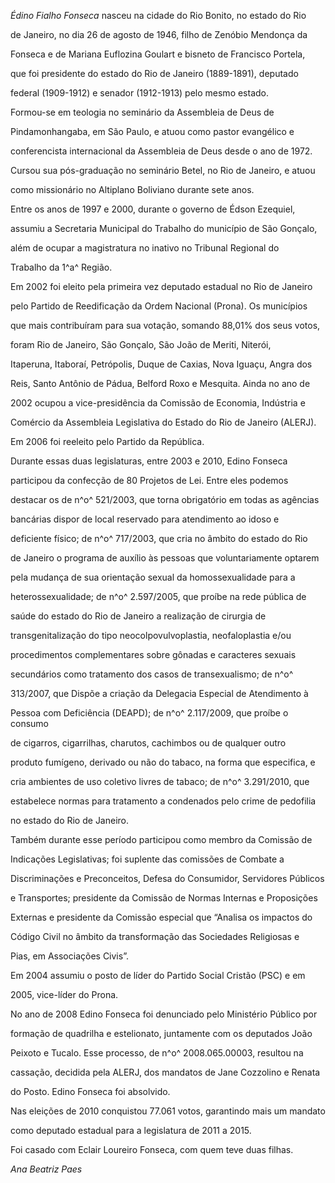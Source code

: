 

*Édino Fialho Fonseca* nasceu na cidade do Rio Bonito, no estado do Rio

de Janeiro, no dia 26 de agosto de 1946, filho de Zenóbio Mendonça da

Fonseca e de Mariana Euflozina Goulart e bisneto de Francisco Portela,

que foi presidente do estado do Rio de Janeiro (1889-1891), deputado

federal (1909-1912) e senador (1912-1913) pelo mesmo estado.



Formou-se em teologia no seminário da Assembleia de Deus de

Pindamonhangaba, em São Paulo, e atuou como pastor evangélico e

conferencista internacional da Assembleia de Deus desde o ano de 1972.

Cursou sua pós-graduação no seminário Betel, no Rio de Janeiro, e atuou

como missionário no Altiplano Boliviano durante sete anos.



Entre os anos de 1997 e 2000, durante o governo de Édson Ezequiel,

assumiu a Secretaria Municipal do Trabalho do município de São Gonçalo,

além de ocupar a magistratura no inativo no Tribunal Regional do

Trabalho da 1^a^ Região.



Em 2002 foi eleito pela primeira vez deputado estadual no Rio de Janeiro

pelo Partido de Reedificação da Ordem Nacional (Prona). Os municípios

que mais contribuíram para sua votação, somando 88,01% dos seus votos,

foram Rio de Janeiro, São Gonçalo, São João de Meriti, Niterói,

Itaperuna, Itaboraí, Petrópolis, Duque de Caxias, Nova Iguaçu, Angra dos

Reis, Santo Antônio de Pádua, Belford Roxo e Mesquita. Ainda no ano de

2002 ocupou a vice-presidência da Comissão de Economia, Indústria e

Comércio da Assembleia Legislativa do Estado do Rio de Janeiro (ALERJ).

Em 2006 foi reeleito pelo Partido da República.



Durante essas duas legislaturas, entre 2003 e 2010, Edino Fonseca

participou da confecção de 80 Projetos de Lei. Entre eles podemos

destacar os de n^o^ 521/2003, que torna obrigatório em todas as agências

bancárias dispor de local reservado para atendimento ao idoso e

deficiente físico; de n^o^ 717/2003, que cria no âmbito do estado do Rio

de Janeiro o programa de auxílio às pessoas que voluntariamente optarem

pela mudança de sua orientação sexual da homossexualidade para a

heterossexualidade; de n^o^ 2.597/2005, que proíbe na rede pública de

saúde do estado do Rio de Janeiro a realização de cirurgia de

transgenitalização do tipo neocolpovulvoplastia, neofaloplastia e/ou

procedimentos complementares sobre gônadas e caracteres sexuais

secundários como tratamento dos casos de transexualismo; de n^o^

313/2007, que Dispõe a criação da Delegacia Especial de Atendimento à

Pessoa com Deficiência (DEAPD); de n^o^ 2.117/2009, que proíbe o consumo

de cigarros, cigarrilhas, charutos, cachimbos ou de qualquer outro

produto fumígeno, derivado ou não do tabaco, na forma que especifica, e

cria ambientes de uso coletivo livres de tabaco; de n^o^ 3.291/2010, que

estabelece normas para tratamento a condenados pelo crime de pedofilia

no estado do Rio de Janeiro.



Também durante esse período participou como membro da Comissão de

Indicações Legislativas; foi suplente das comissões de Combate a

Discriminações e Preconceitos, Defesa do Consumidor, Servidores Públicos

e Transportes; presidente da Comissão de Normas Internas e Proposições

Externas e presidente da Comissão especial que “Analisa os impactos do

Código Civil no âmbito da transformação das Sociedades Religiosas e

Pias, em Associações Civis”.



Em 2004 assumiu o posto de líder do Partido Social Cristão (PSC) e em

2005, vice-líder do Prona.



No ano de 2008 Edino Fonseca foi denunciado pelo Ministério Público por

formação de quadrilha e estelionato, juntamente com os deputados João

Peixoto e Tucalo. Esse processo, de n^o^ 2008.065.00003, resultou na

cassação, decidida pela ALERJ, dos mandatos de Jane Cozzolino e Renata

do Posto. Edino Fonseca foi absolvido.



Nas eleições de 2010 conquistou 77.061 votos, garantindo mais um mandato

como deputado estadual para a legislatura de 2011 a 2015.



Foi casado com Eclair Loureiro Fonseca, com quem teve duas filhas.



*Ana Beatriz Paes*



